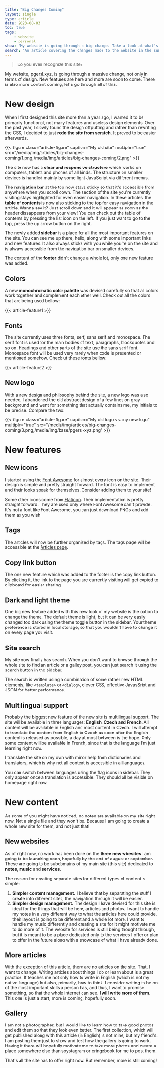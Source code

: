 ```yaml
---
title: "Big Changes Coming"
layout: single
type: article
date: 2023-08-03
toc: true
tags:
    - website
    - personal
show: "My website is going through a big change. Take a look at what's new and what is yet to come. It is going to be a blast the next few weeks."
search: "An article covering the changes made to the website in the summer of 2023." 
---
```

> Do you even recognize this site?

My website, pgersl.xyz, is going through a massive change, not only in terms of design. New features are here and more are soon to come. There is also more content coming, let's go through all of this.

# New design
When I first designed this site more than a year ago, I wanted it to be primarily functional, not many features and useless design elements. Over the past year, I slowly found the design offputting and rather than rewriting the CSS, I decided to just **redo the site from scratch**. It proved to be easier afterwards.

{{< figure class="article-figure" caption="My old site" multiple="true" src="/media/img/articles/big-changes-coming/1.png,/media/img/articles/big-changes-coming/2.png" >}}

The site now has a **clear and responsive structure** which works on computers, tablets and phones of all kinds. The structure on smaller devices is handled mainly by some light JavaScript via different menus.

The **navigation bar** at the top now stays sticky so that it's accessible from anywhere when you scroll down. The section of the site you're currently visiting stays highlighted for even easier navigation. In these articles, the **table of contents** is now also sticking to the top for easy navigation in the article. Wanna see it? Just scroll down and it will appear as soon as the header dissappears from your view! You can check out the table of contents by pressing the list icon on the left. If you just want to go to the top, press the up arrow button on the right. 

The newly added **sidebar** is a place for all the most important features on the site. You can see me up there, hello, along with some important links and new features. It also always sticks with you while you're on the site and is always accessible from the navigation bar on smaller devices.

The content of the **footer** didn't change a whole lot, only one new feature was added.

## Colors
A new **monochromatic color palette** was devised carefully so that all colors work together and complement each other well. Check out all the colors that are being used bellow:

{{< article-feature1 >}}

## Fonts
The site currently uses three fonts, serf, sans serif and monospace. The serif font is used for the main bodies of text, paragraphs, blockquotes and so on. Headings and other parts of the site use the sans serif font. Monospace font will be used very rarely when code is presented or mentioned somehow. Check ut these fonts bellow:

{{< article-feature2 >}}

## New logo
With a new design and philosophy behind the site, a new logo was also needed. I abandoned the old abstract design of a few lines on gray background and went for something that actually contains me, my initials to be precise. Compare the two:

{{< figure class="article-figure" caption="My old logo vs. my new logo" multiple="true" src="/media/img/articles/big-changes-coming/3.png,/media/img/base/pgersl-xyz.png" >}}

# New features
## New icons
I started using the [Font Awesome](https://fontawesome.com/) for almost every icon on the site. Their design is simple and pretty straight forward. The font is easy to implement and their looks speak for themselves. Consider adding them to your site!

Some other icons come from [Flaticon](https://www.flaticon.com/). Their implementation is pretty straight forward. They are used only where Font Awesome can't provide. It's not a font like Font Awesome, you can just download PNGs and add them as you wish.
## Tags
The articles will now be further organized by tags. The [tags page](/tags/) will be accessible at the [Articles page](/articles/).
## Copy link button
The one new feature which was added to the footer is the copy link button. By clicking it, the link to the page you are currently visiting will get copied to clipboard for easier sharing.
## Dark and light theme
One big new feature added with this new look of my website is the option to change the theme. The default theme is light, but it can be very easily changed too dark using the theme toggle button in the sidebar. Your theme preference is stored in local storage, so that you wouldn't have to change it on every page you visit.
## Site search
My site now finally has search. When you don't want to browse through the whole site to find an article or a galley post, you can just search it using the search button in the sidebar.

The search is written using a combination of some rather new HTML elements, like `<template>` or `<dialog>`, clever CSS, effective JavasSript and JSON for better performance.
## Multilingual support
Probably the biggest new feature of the new site is multilingual support. The site will be available in three languages: **English, Czech and French**. All content will be available in English and most content in Czech. I will attempt to translate the content from English to Czech as soon after the English content is released as possible, a day at most between is the hope. Only some content will be available in French, since that is the language I'm just learning right now.

I translate the site on my own with minor help from dictionaries and translators, which is why not all content is accessible in all languages.

You can switch between languages using the flag icons in sidebar. They only appear once a translation is accessible. They should all be visible on homepage right now.
# New content
As some of you might have noticed, no notes are available on my site right now. Not a single file and they won't be. Because I am going to create a whole new site for them, and not just that!
## New websites
As of right now, no work has been done on the **three new wbesites** I am going to be launching soon, hopefully by the end of august or september. These are going to be subdomains of my main site (this site) dedicated to **notes, music** and **services**.

The reason for creating separate sites for different types of content is simple:

1. **Simpler content management.** I believe that by separating the stuff I create into different sites, the navigation through it will be easier.
2. **Simpler design management.** The design I have devised for this site is ideal for the things that will be here, articles and photos. I want to handle my notes in a very different way to what the articles here could provide, their layout is going to be different and a whole lot more. I want to handle my music differently and creating a site for it might motivate me to do more of it. The website for services is still being thought through, but it is meant to be a place dedicated only to the services I offer or plan to offer in the future along with a showcase of what I have already done.
## More articles
With the exception of this article, there are no articles on the site. That, I want to change. Writing articles about things I do or learn about is a great practice. It teaches me not only how to write in English (which is not my native language) but also, primarily, how to think. I consider writing to be on of the most important skills a person has, and thus, I want to promise something, so that the whole internet can see. **I will write more of them**. This one is just a start, more is coming, hopefully soon.
## Gallery
I am not a photographer, but I would like to learn how to take good photos and edit them so that they look even better. The first collection, which will get published along with this article (in English) is not mine, but my friend's. I am posting them just to show and test how the gallery is going to work. Having it there will hopefully motivate me to take more photos and create a place somewhere else than soystagram or cringebook for me to post them.

That's all the site has to offer right now. But remember, more is still coming!